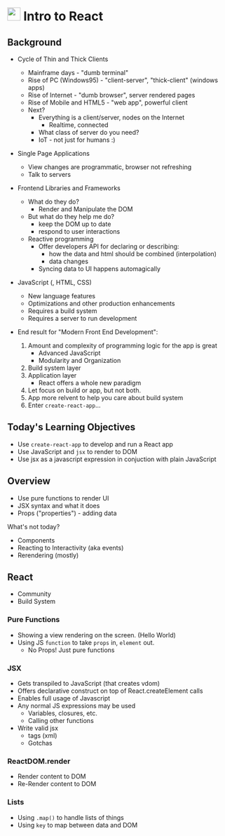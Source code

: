 <img src="https://cloud.githubusercontent.com/assets/478864/22186847/68223ce6-e0b1-11e6-8a62-0e3edc96725e.png" width=30> Intro to React
===

## Background

* Cycle of Thin and Thick Clients
	* Mainframe days - "dumb terminal"
	* Rise of PC (Windows95) - "client-server", "thick-client" (windows apps)
	* Rise of Internet - "dumb browser", server rendered pages
	* Rise of Mobile and HTML5 - "web app", powerful client
	* Next?
		* Everything is a client/server, nodes on the Internet
			* Realtime, connected
		* What class of server do you need?
		* IoT - not just for humans :)

* Single Page Applications
	* View changes are programmatic, browser not refreshing
	* Talk to servers

* Frontend Libraries and Frameworks
	* What do they do?
		* Render and Manipulate the DOM
	* But what do they help me do?
		* keep the DOM up to date
		* respond to user interactions
	* Reactive programming
		* Offer developers API for declaring or describing:
			* how the data and html should be combined (interpolation)
			* data changes
		* Syncing data to UI happens automagically

* JavaScript (, HTML, CSS)
	* New language features
	* Optimizations and other production enhancements
	* Requires a build system
	* Requires a server to run development

* End result for "Modern Front End Development":
	1. Amount and complexity of programming logic for the app is great
		* Advanced JavaScript
		* Modularity and Organization
	1. Build system layer
	1. Application layer
		* React offers a whole new paradigm
	1. Let focus on build or app, but not both. 
	1. App more relvent to help you care about build system
	1. Enter `create-react-app`...
	
## Today's Learning Objectives

* Use `create-react-app` to develop and run a React app
* Use JavaScript and `jsx` to render to DOM
* Use jsx as a javascript expression in conjuction with plain JavaScript

## Overview

- Use pure functions to render UI
- JSX syntax and what it does
- Props ("properties") - adding data

What's not today?
* Components
* Reacting to Interactivity (aka events)
* Rerendering (mostly)

## React

* Community
* Build System

### Pure Functions

* Showing a view rendering on the screen. (Hello World)
* Using JS `function` to take `props` in, `element` out.
	* No Props! Just pure functions

### JSX
* Gets transpiled to JavaScript (that creates vdom)
* Offers declarative construct on top of React.createElement calls
* Enables full usage of Javascript
* Any normal JS expressions may be used
	* Variables, closures, etc.
	* Calling other functions
* Write valid jsx
	* tags (xml)
	* Gotchas

### ReactDOM.render

* Render content to DOM
* Re-Render content to DOM

### Lists

* Using `.map()` to handle lists of things
* Using `key` to map between data and DOM